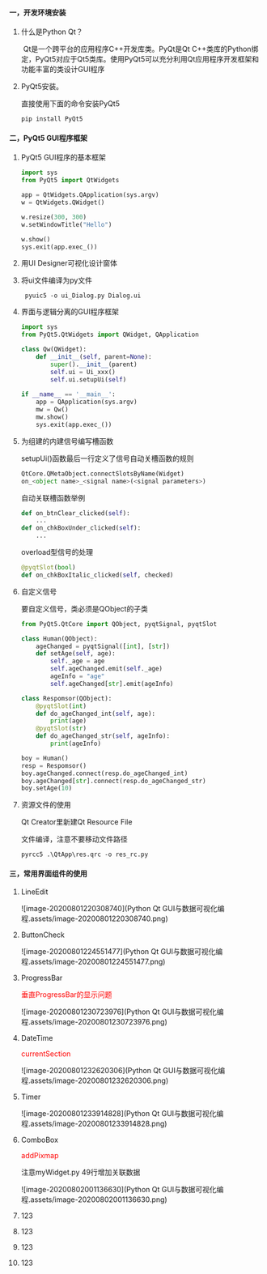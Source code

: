 #### 一，开发环境安装

1. 什么是Python Qt？

   ​		Qt是一个跨平台的应用程序C++开发库类。PyQt是Qt C++类库的Python绑定，PyQt5对应于Qt5类库。使用PyQt5可以充分利用Qt应用程序开发框架和功能丰富的类设计GUI程序

   

2. PyQt5安装。

   直接使用下面的命令安装PyQt5

   ```shell
   pip install PyQt5
   ```



#### 二，PyQt5 GUI程序框架

1. PyQt5 GUI程序的基本框架

   ```python
   import sys
   from PyQt5 import QtWidgets
   
   app = QtWidgets.QApplication(sys.argv)
   w = QtWidgets.QWidget()
   
   w.resize(300, 300)
   w.setWindowTitle("Hello")
   
   w.show()
   sys.exit(app.exec_())
   ```

   

2. 用UI Designer可视化设计窗体

3. 将ui文件编译为py文件

   ```shell
    pyuic5 -o ui_Dialog.py Dialog.ui
   ```

   

4. 界面与逻辑分离的GUI程序框架

   ```python
   import sys
   from PyQt5.QtWidgets import QWidget, QApplication
   
   class Qw(QWidget):
       def __init__(self, parent=None):
           super().__init__(parent)
           self.ui = Ui_xxx()
           self.ui.setupUi(self)
           
   if __name__ == '__main__':
       app = QApplication(sys.argv)
       mw = Qw()
       mw.show()
       sys.exit(app.exec_())
   ```

   

5. 为组建的内建信号编写槽函数

   setupUi()函数最后一行定义了信号自动关槽函数的规则

   ```python
   QtCore.QMetaObject.connectSlotsByName(Widget)
   on_<object name>_<signal name>(<signal parameters>)
   ```

   自动关联槽函数举例

   ```python
   def on_btnClear_clicked(self):
       ...
   def on_chkBoxUnder_clicked(self):
       ...
   ```

   overload型信号的处理

   ```python
   @pyqtSlot(bool)
   def on_chkBoxItalic_clicked(self, checked)
   ```

   

6. 自定义信号

   要自定义信号，类必须是QObject的子类

   ```python
   from PyQt5.QtCore import QObject, pyqtSignal, pyqtSlot
   
   class Human(QObject):
       ageChanged = pyqtSignal([int], [str])
       def setAge(self, age):
           self._age = age
           self.ageChanged.emit(self._age)
           ageInfo = "age"
           self.ageChanged[str].emit(ageInfo)
   
   class Respomsor(QObject):
       @pyqtSlot(int)
       def do_ageChanged_int(self, age):
           print(age)
       @pyqtSlot(str)
       def do_ageChanged_str(self, ageInfo):
           print(ageInfo)
   
   boy = Human()
   resp = Respomsor()
   boy.ageChanged.connect(resp.do_ageChanged_int)
   boy.ageChanged[str].connect(resp.do_ageChanged_str)
   boy.setAge(10)
   ```

   

7. 资源文件的使用

   Qt Creator里新建Qt Resource File

   文件编译，注意不要移动文件路径

   ```shell
   pyrcc5 .\QtApp\res.qrc -o res_rc.py
   ```



#### 三，常用界面组件的使用

1. LineEdit

   ![image-20200801220308740](Python Qt GUI与数据可视化编程.assets/image-20200801220308740.png)

2. ButtonCheck

   ![image-20200801224551477](Python Qt GUI与数据可视化编程.assets/image-20200801224551477.png)

3. ProgressBar

   <span style='color:red'>垂直ProgressBar的显示问题</span>

   ![image-20200801230723976](Python Qt GUI与数据可视化编程.assets/image-20200801230723976.png)

4. DateTime

   <span style='color:red'>currentSection</span>

   ![image-20200801232620306](Python Qt GUI与数据可视化编程.assets/image-20200801232620306.png)

5. Timer

   ![image-20200801233914828](Python Qt GUI与数据可视化编程.assets/image-20200801233914828.png)

6. ComboBox

   <span style='color:red'>addPixmap</span>

   注意myWidget.py 49行增加关联数据

   ![image-20200802001136630](Python Qt GUI与数据可视化编程.assets/image-20200802001136630.png)

7. 123

8. 123

9. 123

10. 123